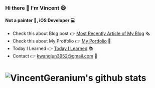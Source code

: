 ### Hi there 👋 I'm Vincent 😄

#### Not a painter 🎨, iOS Developer 💻

- Check this about Blog post 👉 [Most Recently Article of My Blog](https://vincent-geranium.tistory.com/16) 🗞
- Check this about My Protfolio 👉 [My Portfolio](https://github.com/VincentGeranium/Resume) 📝
- Today I Learned 👉 [Today I Learned](https://github.com/VincentGeranium/TIL/blob/master/Today_I_Learnd/README.md) 📚
- Contact 👉 <kwangjun3952@gmail.com> 📩

# ![VincentGeranium's github stats](https://github-readme-stats.vercel.app/api?username=vincentgeranium&show_icons=true)

<!--
**VincentGeranium/VincentGeranium** is a ✨ _special_ ✨ repository because its `README.md` (this file) appears on your GitHub profile.

Here are some ideas to get you started:

- 🔭 I’m currently working on ...
- 🌱 I’m currently learning ...
- 👯 I’m looking to collaborate on ...
- 🤔 I’m looking for help with ...
- 💬 Ask me about ...
- 📫 How to reach me: ...
- 😄 Pronouns: ...
- ⚡ Fun fact: ...
-->
